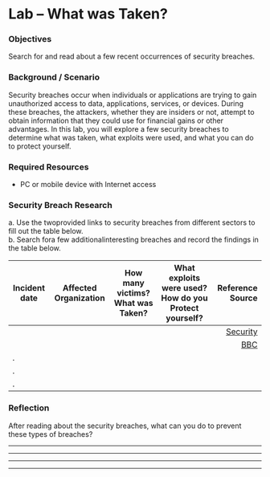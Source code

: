 # Lab – What was Taken?

### Objectives 
Search for and read about a few recent occurrences of security breaches.

### Background / Scenario
Security breaches occur when individuals or applications are trying to gain unauthorized access to data, 
applications, services, or devices. During these breaches, the attackers, whether they are insiders or not, 
attempt to obtain information that they could use for financial gains or other advantages. In this lab, you will 
explore a few security breaches to determine what was taken, what exploits were used, and what you can do to protect yourself.

### Required Resources
* PC or mobile device with Internet access

### Security Breach Research
a. Use the twoprovided links to security breaches from different sectors to fill out the table below.                                                             
b. Search fora few additionalinteresting breaches and record the findings in the table below.                                                                       

| Incident date  |   Affected Organization   | How many victims?         What was Taken?   |  What exploits were used?          How do you Protect yourself?  | Reference Source   |
| -------------- |:-------------------------:|:-------------------------------------------:|:----------------------------------------------------------------:|-------------------:|
|                |                           |                                             |                                                                  |     [Security](https://www.securityweek.com/neiman-marcus-says-hackers-breached-customer-accounts)|
|                |                           |                                             |                                                                  |          [BBC](https://www.bbc.co.uk/news/technology-35420306)|
|.               |                           |                                             |                                                                  |                                                               |
|.               |                           |                                             |                                                                  |                                                               |
|.               |                           |                                             |                                                                  |                                                               |


### Reflection
After reading about the security breaches, what can you do to prevent these types of breaches?
________________________________________________________________________________________________                                                                        

________________________________________________________________________________________________                                                                

________________________________________________________________________________________________                                                            

________________________________________________________________________________________________                                                                             